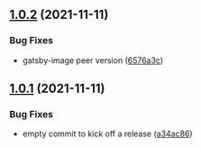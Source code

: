 ## [1.0.2](https://github.com/easen/gatsby-source-s3-image/compare/v1.0.1...v1.0.2) (2021-11-11)


### Bug Fixes

* gatsby-image peer version ([6576a3c](https://github.com/easen/gatsby-source-s3-image/commit/6576a3c6b3f201e7ee640bff0b2b22b4c85d826a))

## [1.0.1](https://github.com/easen/gatsby-source-s3-image/compare/v1.0.0...v1.0.1) (2021-11-11)


### Bug Fixes

* empty commit to kick off a release ([a34ac86](https://github.com/easen/gatsby-source-s3-image/commit/a34ac864a01aabb8ef9aa8339a73ecfba62b799a))
